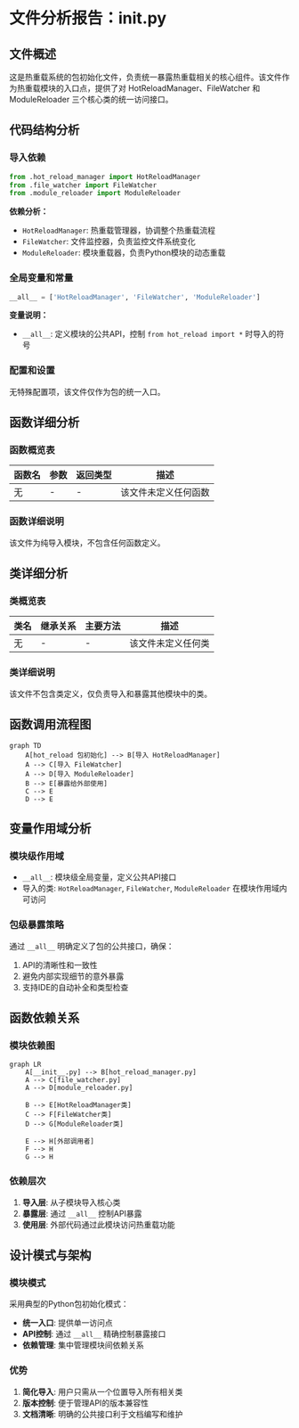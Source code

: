 # 文件分析报告：__init__.py

## 文件概述
这是热重载系统的包初始化文件，负责统一暴露热重载相关的核心组件。该文件作为热重载模块的入口点，提供了对 HotReloadManager、FileWatcher 和 ModuleReloader 三个核心类的统一访问接口。

## 代码结构分析

### 导入依赖
```python
from .hot_reload_manager import HotReloadManager
from .file_watcher import FileWatcher  
from .module_reloader import ModuleReloader
```

**依赖分析：**
- `HotReloadManager`: 热重载管理器，协调整个热重载流程
- `FileWatcher`: 文件监控器，负责监控文件系统变化
- `ModuleReloader`: 模块重载器，负责Python模块的动态重载

### 全局变量和常量
```python
__all__ = ['HotReloadManager', 'FileWatcher', 'ModuleReloader']
```

**变量说明：**
- `__all__`: 定义模块的公共API，控制 `from hot_reload import *` 时导入的符号

### 配置和设置
无特殊配置项，该文件仅作为包的统一入口。

## 函数详细分析

### 函数概览表
| 函数名 | 参数 | 返回类型 | 描述 |
|-------|------|----------|------|
| 无 | - | - | 该文件未定义任何函数 |

### 函数详细说明
该文件为纯导入模块，不包含任何函数定义。

## 类详细分析

### 类概览表
| 类名 | 继承关系 | 主要方法 | 描述 |
|------|----------|----------|------|
| 无 | - | - | 该文件未定义任何类 |

### 类详细说明
该文件不包含类定义，仅负责导入和暴露其他模块中的类。

## 函数调用流程图
```mermaid
graph TD
    A[hot_reload 包初始化] --> B[导入 HotReloadManager]
    A --> C[导入 FileWatcher]
    A --> D[导入 ModuleReloader]
    B --> E[暴露给外部使用]
    C --> E
    D --> E
```

## 变量作用域分析

### 模块级作用域
- `__all__`: 模块级全局变量，定义公共API接口
- 导入的类: `HotReloadManager`, `FileWatcher`, `ModuleReloader` 在模块作用域内可访问

### 包级暴露策略
通过 `__all__` 明确定义了包的公共接口，确保：
1. API的清晰性和一致性
2. 避免内部实现细节的意外暴露
3. 支持IDE的自动补全和类型检查

## 函数依赖关系

### 模块依赖图
```mermaid
graph LR
    A[__init__.py] --> B[hot_reload_manager.py]
    A --> C[file_watcher.py]
    A --> D[module_reloader.py]
    
    B --> E[HotReloadManager类]
    C --> F[FileWatcher类]
    D --> G[ModuleReloader类]
    
    E --> H[外部调用者]
    F --> H
    G --> H
```

### 依赖层次
1. **导入层**: 从子模块导入核心类
2. **暴露层**: 通过 `__all__` 控制API暴露
3. **使用层**: 外部代码通过此模块访问热重载功能

## 设计模式与架构

### 模块模式
采用典型的Python包初始化模式：
- **统一入口**: 提供单一访问点
- **API控制**: 通过 `__all__` 精确控制暴露接口
- **依赖管理**: 集中管理模块间依赖关系

### 优势
1. **简化导入**: 用户只需从一个位置导入所有相关类
2. **版本控制**: 便于管理API的版本兼容性
3. **文档清晰**: 明确的公共接口利于文档编写和维护